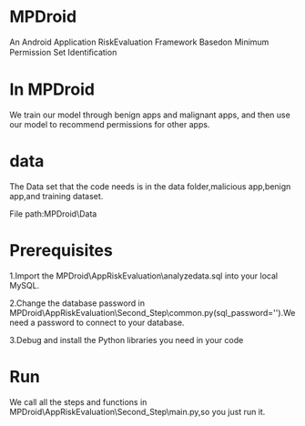 # MPDroid
An Android Application RiskEvaluation Framework Basedon Minimum Permission Set Identiﬁcation
# In MPDroid
We train our model through benign apps and malignant apps, and then use our model to recommend permissions for other apps.
# data 
The Data set that the code needs is in the data folder,malicious app,benign app,and training dataset.

File path:MPDroid\Data
# Prerequisites
1.Import the MPDroid\AppRiskEvaluation\analyzedata.sql into your local MySQL.

2.Change the database password in MPDroid\AppRiskEvaluation\Second_Step\common.py(sql_password='').We need a password to connect to your database.

3.Debug and install the Python libraries you need in your code
# Run
We call all the steps and functions in MPDroid\AppRiskEvaluation\Second_Step\main.py,so you just run it.
